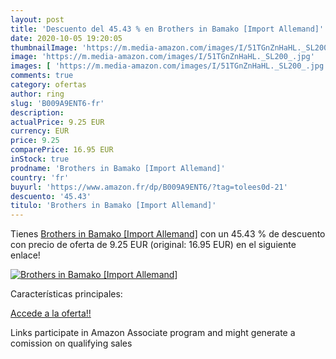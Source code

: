 ```yaml
---
layout: post
title: 'Descuento del 45.43 % en Brothers in Bamako [Import Allemand]'
date: 2020-10-05 19:20:05
thumbnailImage: 'https://m.media-amazon.com/images/I/51TGnZnHaHL._SL200_.jpg'
image: 'https://m.media-amazon.com/images/I/51TGnZnHaHL._SL200_.jpg'
images: [ 'https://m.media-amazon.com/images/I/51TGnZnHaHL._SL200_.jpg' ]
comments: true
category: ofertas
author: ring
slug: 'B009A9ENT6-fr'
description:
actualPrice: 9.25 EUR
currency: EUR
price: 9.25
comparePrice: 16.95 EUR
inStock: true
prodname: 'Brothers in Bamako [Import Allemand]'
country: 'fr'
buyurl: 'https://www.amazon.fr/dp/B009A9ENT6/?tag=tolees0d-21'
descuento: '45.43'
titulo: 'Brothers in Bamako [Import Allemand]'
---
```


Tienes [Brothers in Bamako [Import Allemand]](https://www.amazon.fr/dp/B009A9ENT6/?tag=tolees0d-21) con un 45.43 % de descuento con precio de oferta de 9.25 EUR (original: 16.95 EUR) en el siguiente enlace!

[![Brothers in Bamako [Import Allemand]](https://m.media-amazon.com/images/I/51TGnZnHaHL._SL200_.jpg)](https://www.amazon.fr/dp/B009A9ENT6/?tag=tolees0d-21)

Características principales:


[Accede a la oferta!!](https://www.amazon.fr/dp/B009A9ENT6/?tag=tolees0d-21)

Links participate in Amazon Associate program and might generate a comission on qualifying sales


